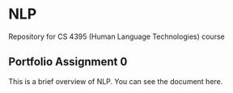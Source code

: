 # NLP

Repository for CS 4395 (Human Language Technologies) course

## Portfolio Assignment 0

This is a brief overview of NLP.
You can see the document here.